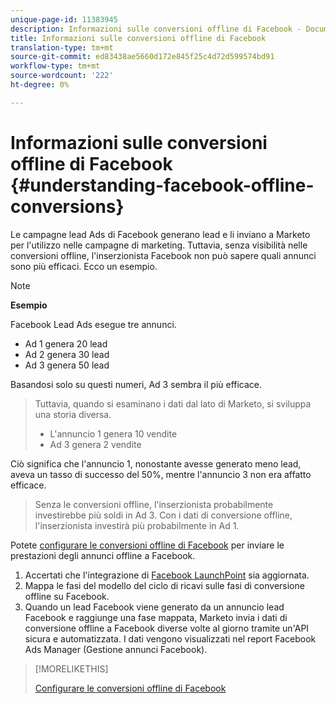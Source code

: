 ```yaml
---
unique-page-id: 11383945
description: Informazioni sulle conversioni offline di Facebook - Documenti Marketo - Documentazione prodotto
title: Informazioni sulle conversioni offline di Facebook
translation-type: tm+mt
source-git-commit: ed83438ae5660d172e845f25c4d72d599574bd91
workflow-type: tm+mt
source-wordcount: '222'
ht-degree: 0%

---
```



# Informazioni sulle conversioni offline di Facebook {#understanding-facebook-offline-conversions}

Le campagne lead Ads di Facebook generano lead e li inviano a Marketo per l&#39;utilizzo nelle campagne di marketing. Tuttavia, senza visibilità nelle conversioni offline, l&#39;inserzionista Facebook non può sapere quali annunci sono più efficaci. Ecco un esempio.

>[!NOTE]
>
>**Esempio**
>
>Facebook Lead Ads esegue tre annunci.
>
>* Ad 1 genera 20 lead
>* Ad 2 genera 30 lead
>* Ad 3 genera 50 lead

>
>
Basandosi solo su questi numeri, Ad 3 sembra il più efficace.
>
>Tuttavia, quando si esaminano i dati dal lato di Marketo, si sviluppa una storia diversa.
>
>* L&#39;annuncio 1 genera 10 vendite
>* Ad 3 genera 2 vendite

>
>
Ciò significa che l&#39;annuncio 1, nonostante avesse generato meno lead, aveva un tasso di successo del 50%, mentre l&#39;annuncio 3 non era affatto efficace.
>
>Senza le conversioni offline, l&#39;inserzionista probabilmente investirebbe più soldi in Ad 3. Con i dati di conversione offline, l&#39;inserzionista investirà più probabilmente in Ad 1.

Potete [configurare le conversioni offline di Facebook](/help/marketo/product-docs/demand-generation/facebook/set-up-facebook-offline-conversions.md) per inviare le prestazioni degli annunci offline a Facebook.

1. Accertati che l&#39;integrazione di [Facebook LaunchPoint](/help/marketo/product-docs/demand-generation/ad-network-integrations/add-facebook-custom-audiences-as-a-launchpoint-service.md) sia aggiornata.
1. Mappa le fasi del modello del ciclo di ricavi sulle fasi di conversione offline su Facebook.
1. Quando un lead Facebook viene generato da un annuncio lead Facebook e raggiunge una fase mappata, Marketo invia i dati di conversione offline a Facebook diverse volte al giorno tramite un&#39;API sicura e automatizzata. I dati vengono visualizzati nel report Facebook Ads Manager (Gestione annunci Facebook).

>[!MORELIKETHIS]
>
>[Configurare le conversioni offline di Facebook](/help/marketo/product-docs/demand-generation/facebook/set-up-facebook-offline-conversions.md)
